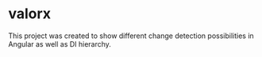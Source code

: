 # valorx

This project was created to show different change detection possibilities in Angular as well as DI hierarchy.

